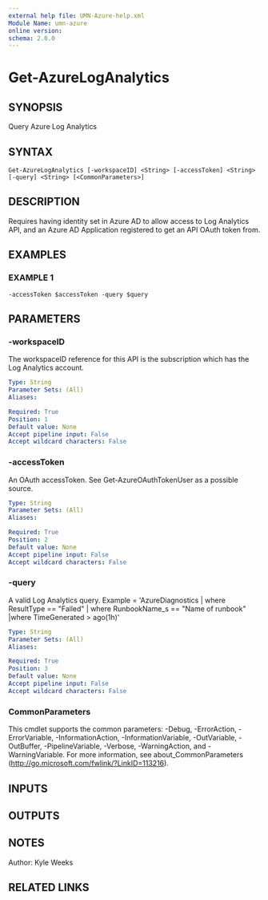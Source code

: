 ```yaml
---
external help file: UMN-Azure-help.xml
Module Name: umn-azure
online version:
schema: 2.0.0
---
```


# Get-AzureLogAnalytics

## SYNOPSIS
Query Azure Log Analytics

## SYNTAX

```
Get-AzureLogAnalytics [-workspaceID] <String> [-accessToken] <String> [-query] <String> [<CommonParameters>]
```

## DESCRIPTION
Requires having identity set in Azure AD to allow access to Log Analytics API, and an Azure AD Application registered to get an API OAuth token from.

## EXAMPLES

### EXAMPLE 1
```
-accessToken $accessToken -query $query
```

## PARAMETERS

### -workspaceID
The workspaceID reference for this API is the subscription which has the Log Analytics account.

```yaml
Type: String
Parameter Sets: (All)
Aliases:

Required: True
Position: 1
Default value: None
Accept pipeline input: False
Accept wildcard characters: False
```

### -accessToken
An OAuth accessToken.
See Get-AzureOAuthTokenUser as a possible source.

```yaml
Type: String
Parameter Sets: (All)
Aliases:

Required: True
Position: 2
Default value: None
Accept pipeline input: False
Accept wildcard characters: False
```

### -query
A valid Log Analytics query.
Example = 'AzureDiagnostics | where ResultType == "Failed" | where RunbookName_s == "Name of runbook" |where TimeGenerated \> ago(1h)'

```yaml
Type: String
Parameter Sets: (All)
Aliases:

Required: True
Position: 3
Default value: None
Accept pipeline input: False
Accept wildcard characters: False
```

### CommonParameters
This cmdlet supports the common parameters: -Debug, -ErrorAction, -ErrorVariable, -InformationAction, -InformationVariable, -OutVariable, -OutBuffer, -PipelineVariable, -Verbose, -WarningAction, and -WarningVariable. For more information, see about_CommonParameters (http://go.microsoft.com/fwlink/?LinkID=113216).

## INPUTS

## OUTPUTS

## NOTES
Author: Kyle Weeks

## RELATED LINKS
